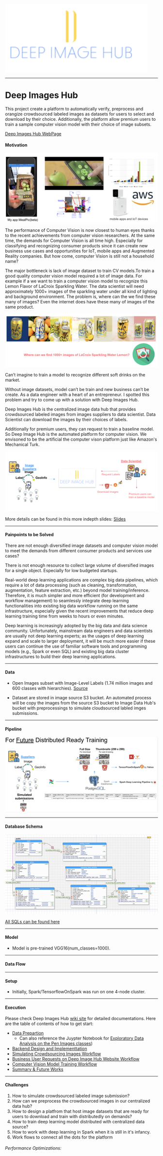 
![Alt text](README_images/Deep_image_hub_logo_new.png?raw=true "Optional Title")


-----------------


# Deep Images Hub

This project create a platform to automatically verify, preprocess and orangize crowdsourced labeled images as datasets for users to select and download by their choice. Additionally, the platform allow premium users to train a sample computer vision model with their choice of image subsets. 


[Deep Images Hub WebPage](http://www.deepimagehub.space:5000/)




#### Motivation

![Alt text](README_images/Motivation_2.png?raw=true "Motivation")

The performance of Computer Vision is now closest to human eyes thanks to the recent achievements from computer vision researchers. At the same time, the demands for Computer Vision is all time high. Especially for classifying and recognizing consumer products since it can create new business use cases and opportunities for IoT, mobile apps and Augmented Reality companies. But how come, computer Vision is still not a household name? 

The major bottleneck is lack of image dataset to train CV models.To train a good quality computer vision model required a lot of image data. For example if a we want to train a computer vision model to recognize this Lemon Flavor of LaCroix Sparkling Water. The data scientist will need approximately 1000+ images of the sparkling water under all kind of lighting and background environment. The problem is, where can the we find these many of images? Even the internet does have these many of images of the same product.


![Alt text](README_images/problem_statement.png?raw=true "Problem Statement")


Can’t imagine to train a model to recognize different soft drinks on the market. 

Without image datasets, model can’t be train and new business can’t be create. As a data engineer with a heart of an entrepreneur. I spotted this problem and try to come up with a solution with Deep Images Hub. 

Deep Images Hub is the centralized image data hub that provides crowdsourced labeled images from images suppliers to data scientist. Data Scientist can download the images by their choices of labels. 

Additionally for premium users, they can request to train a baseline model. So Deep Image Hub is the automated platform for computer vision. We envisoned to be the artificial the computer vison platform just like Amazon's Mechanical Turk.

![Alt text](README_images/Simple%20Platform%20Blueprint.png?raw=true "Motivation")


More details can be found in this more indepth slides:
[Slides](https://docs.google.com/presentation/d/17XCa3oY8J-khs3DmT14Esi0rPLR4x-ynFPMEQ80cagw/edit#slide=id.g36132c4481_0_39)

<hr/>

#### Painpoints to be Solved

There are not enough diversified image datasets and computer vision model to meet the demands from different consumer products and services use cases?

There is not enough resource to collect large volume of diversified images for a single object. Especially for low budgeted startups.

Real-world deep learning applications are complex big data pipelines, which require a lot of data processing (such as cleaning, transformation, augmentation, feature extraction, etc.) beyond model training/inference. Therefore, it is much simpler and more efficient (for development and workflow management) to seamlessly integrate deep learning functionalities into existing big data workflow running on the same infrastructure, especially given the recent improvements that reduce deep learning training time from weeks to hours or even minutes.

Deep learning is increasingly adopted by the big data and data science community. Unfortunately, mainstream data engineers and data scientists are usually not deep learning experts; as the usages of deep learning expand and scale to larger deployment, it will be much more easier if these users can continue the use of familiar software tools and programming models (e.g., Spark or even SQL) and existing big data cluster infrastructures to build their deep learning applications.

<hr/>

#### Data

* Open Images subset with Image-Level Labels (1.74 million images and 600 classes with hierarchies). [Source](https://storage.googleapis.com/openimages/web/factsfigures.html)

* Dataset are stored in image source S3 bucket. An automated process will be copy the images from the source S3 bucket to Image Data Hub's bucket with preprocessings to simulate cloudsourced labled imges submissions. 

<hr/>

#### Pipeline

![Alt text](README_images/Pipeline.png?raw=true "For Future Distributed Ready Training Pipeline")


<hr/>

#### Database Schema

![Alt text](README_images/Database%20Schema.png?raw=true "Databae Schema")

 [All SQLs can be found here](/src/sql)

<hr/>

#### Model

* Model is pre-trained VGG16(num_classes=1000).

<hr/>



#### Data Flow



<hr/>

#### Setup

* Initially, Spark/TensorflowOnSpark was run on one 4-node cluster.


<hr/>

#### Execution

Please check Deep Images Hub [wiki site](../../wiki) for detailed
documentations. Here are the table of contents of how to get start:

* [Data Prepartion](../../wiki/Data-Preparation) 
  * Can also reference the Juypter Notebook for [Exploratory Data Analysis on the Pen Images classes](https://github.com/heng2j/Deep_Images_Hub/blob/master/src/noteBooks/Exploratory%20Data%20Analysis%20on%20Open%20Images%20Classes.ipynb))
* [Backend Design and Implementtation](../../wiki/Design-and-Planing)
* [Simulating Crowdsourcing Images Workflow](../../wiki/Image-Suppliers-Implementation)
* [Business User Requests on Deep Image Hub Website Workflow](../../wiki/Business-Users-Requests-Implementation)
* [Computer Vision Model Training Workflow](../../wiki/Premium-Business-Users-Requests-Implementation)
* [Summary & Future Works](../../wiki/Results-and-Future-Works)



<hr/>

#### Challenges

1. How to simulate crowdsourced labeled image submission?
2. How can we preprocess the crowdsourced images in our centralized data hub?
3. How to design a platfrom that host image datasets that are ready for users to download and train with distributedly on demands?
4. How to train deep learning model distributed with centralized data source?
5. How to work with deep learning in Spark when it is still in it's infancy.
6. Work flows to connect all the dots for the platform


###### Performance Optimizations:
